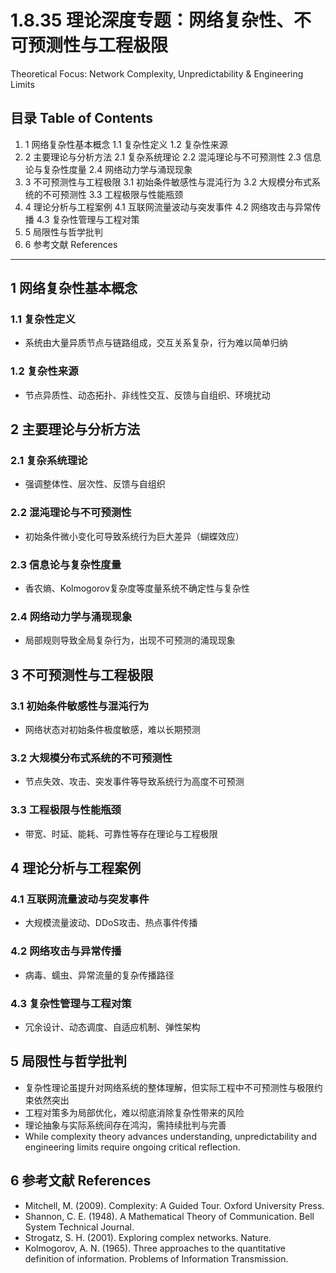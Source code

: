 # 1.8.35 理论深度专题：网络复杂性、不可预测性与工程极限

Theoretical Focus: Network Complexity, Unpredictability & Engineering Limits

## 目录 Table of Contents

1. 1 网络复杂性基本概念
    1.1 复杂性定义
    1.2 复杂性来源
2. 2 主要理论与分析方法
    2.1 复杂系统理论
    2.2 混沌理论与不可预测性
    2.3 信息论与复杂性度量
    2.4 网络动力学与涌现现象
3. 3 不可预测性与工程极限
    3.1 初始条件敏感性与混沌行为
    3.2 大规模分布式系统的不可预测性
    3.3 工程极限与性能瓶颈
4. 4 理论分析与工程案例
    4.1 互联网流量波动与突发事件
    4.2 网络攻击与异常传播
    4.3 复杂性管理与工程对策
5. 5 局限性与哲学批判
6. 6 参考文献 References

---

## 1 网络复杂性基本概念

### 1.1 复杂性定义

- 系统由大量异质节点与链路组成，交互关系复杂，行为难以简单归纳

### 1.2 复杂性来源

- 节点异质性、动态拓扑、非线性交互、反馈与自组织、环境扰动

## 2 主要理论与分析方法

### 2.1 复杂系统理论

- 强调整体性、层次性、反馈与自组织

### 2.2 混沌理论与不可预测性

- 初始条件微小变化可导致系统行为巨大差异（蝴蝶效应）

### 2.3 信息论与复杂性度量

- 香农熵、Kolmogorov复杂度等度量系统不确定性与复杂性

### 2.4 网络动力学与涌现现象

- 局部规则导致全局复杂行为，出现不可预测的涌现现象

## 3 不可预测性与工程极限

### 3.1 初始条件敏感性与混沌行为

- 网络状态对初始条件极度敏感，难以长期预测

### 3.2 大规模分布式系统的不可预测性

- 节点失效、攻击、突发事件等导致系统行为高度不可预测

### 3.3 工程极限与性能瓶颈

- 带宽、时延、能耗、可靠性等存在理论与工程极限

## 4 理论分析与工程案例

### 4.1 互联网流量波动与突发事件

- 大规模流量波动、DDoS攻击、热点事件传播

### 4.2 网络攻击与异常传播

- 病毒、蠕虫、异常流量的复杂传播路径

### 4.3 复杂性管理与工程对策

- 冗余设计、动态调度、自适应机制、弹性架构

## 5 局限性与哲学批判

- 复杂性理论虽提升对网络系统的整体理解，但实际工程中不可预测性与极限约束依然突出
- 工程对策多为局部优化，难以彻底消除复杂性带来的风险
- 理论抽象与实际系统间存在鸿沟，需持续批判与完善
- While complexity theory advances understanding, unpredictability and engineering limits require ongoing critical reflection.

## 6 参考文献 References

- Mitchell, M. (2009). Complexity: A Guided Tour. Oxford University Press.
- Shannon, C. E. (1948). A Mathematical Theory of Communication. Bell System Technical Journal.
- Strogatz, S. H. (2001). Exploring complex networks. Nature.
- Kolmogorov, A. N. (1965). Three approaches to the quantitative definition of information. Problems of Information Transmission.
